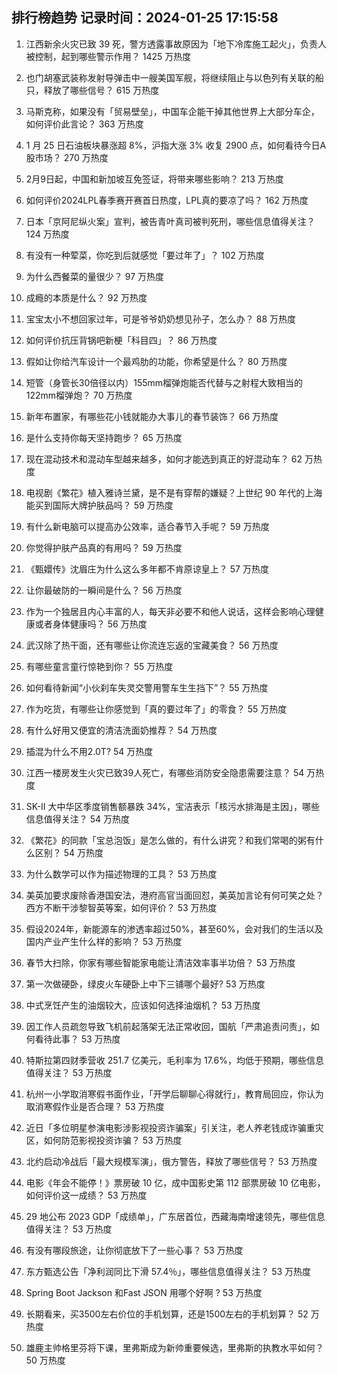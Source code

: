 
## 排行榜趋势 记录时间：2024-01-25 17:15:58
  
  1. 江西新余火灾已致 39 死，警方透露事故原因为「地下冷库施工起火」，负责人被控制，起到哪些警示作用？ 1425 万热度
    
  2. 也门胡塞武装称发射导弹击中一艘美国军舰，将继续阻止与以色列有关联的船只，释放了哪些信号？ 615 万热度
    
  3. 马斯克称，如果没有「贸易壁垒」，中国车企能干掉其他世界上大部分车企，如何评价此言论？ 363 万热度
    
  4. 1 月 25 日石油板块暴涨超 8%，沪指大涨 3% 收复 2900 点，如何看待今日A股市场？ 270 万热度
    
  5. 2月9日起，中国和新加坡互免签证，将带来哪些影响？ 213 万热度
    
  6. 如何评价2024LPL春季赛开赛首日热度，LPL真的要凉了吗？ 162 万热度
    
  7. 日本「京阿尼纵火案」宣判，被告青叶真司被判死刑，哪些信息值得关注？ 124 万热度
    
  8. 有没有一种荤菜，你吃到后就感觉「要过年了」？ 102 万热度
    
  9. 为什么西餐菜的量很少？ 97 万热度
    
  10. 成瘾的本质是什么？ 92 万热度
    
  11. 宝宝太小不想回家过年，可是爷爷奶奶想见孙子，怎么办？ 88 万热度
    
  12. 如何评价抗压背锅吧新梗「科目四」？ 86 万热度
    
  13. 假如让你给汽车设计一个最鸡肋的功能，你希望是什么？ 80 万热度
    
  14. 短管（身管长30倍径以内）155mm榴弹炮能否代替与之射程大致相当的122mm榴弹炮？ 70 万热度
    
  15. 新年布置家，有哪些花小钱就能办大事儿的春节装饰？ 66 万热度
    
  16. 是什么支持你每天坚持跑步？ 65 万热度
    
  17. 现在混动技术和混动车型越来越多，如何才能选到真正的好混动车？ 62 万热度
    
  18. 电视剧《繁花》植入雅诗兰黛，是不是有穿帮的嫌疑？上世纪 90 年代的上海能买到国际大牌护肤品吗？ 59 万热度
    
  19. 有什么新电脑可以提高办公效率，适合春节入手呢？ 59 万热度
    
  20. 你觉得护肤产品真的有用吗？ 59 万热度
    
  21. 《甄嬛传》沈眉庄为什么这么多年都不肯原谅皇上？ 57 万热度
    
  22. 让你最破防的一瞬间是什么？ 56 万热度
    
  23. 作为一个独居且内心丰富的人，每天非必要不和他人说话，这样会影响心理健康或者身体健康吗？ 56 万热度
    
  24. 武汉除了热干面，还有哪些让你流连忘返的宝藏美食？ 56 万热度
    
  25. 有哪些童言童行惊艳到你？ 55 万热度
    
  26. 如何看待新闻“小伙刹车失灵交警用警车生生挡下”？ 55 万热度
    
  27. 作为吃货，有哪些让你感觉到「真的要过年了」的零食？ 55 万热度
    
  28. 有什么好用又便宜的清洁洗面奶推荐？ 54 万热度
    
  29. 插混为什么不用2.0T? 54 万热度
    
  30. 江西一楼房发生火灾已致39人死亡，有哪些消防安全隐患需要注意？ 54 万热度
    
  31. SK-II 大中华区季度销售额暴跌 34%，宝洁表示「核污水排海是主因」，哪些信息值得关注？ 54 万热度
    
  32. 《繁花》的同款「宝总泡饭」是怎么做的，有什么讲究？和我们常喝的粥有什么区别？ 54 万热度
    
  33. 为什么数学可以作为描述物理的工具？ 53 万热度
    
  34. 美英加要求废除香港国安法，港府高官当面回怼，美英加言论有何可笑之处？西方不断干涉黎智英等案，如何评价？ 53 万热度
    
  35. 假设2024年，新能源车的渗透率超过50%，甚至60%，会对我们的生活以及国内产业产生什么样的影响？ 53 万热度
    
  36. 春节大扫除，你家有哪些智能家电能让清洁效率事半功倍？ 53 万热度
    
  37. 第一次做硬卧，绿皮火车硬卧上中下三铺哪个最好? 53 万热度
    
  38. 中式烹饪产生的油烟较大，应该如何选择油烟机？ 53 万热度
    
  39. 因工作人员疏忽导致飞机前起落架无法正常收回，国航「严肃追责问责」，如何看待此事？ 53 万热度
    
  40. 特斯拉第四财季营收 251.7 亿美元，毛利率为 17.6%，均低于预期，哪些信息值得关注？ 53 万热度
    
  41. 杭州一小学取消寒假书面作业，「开学后聊聊心得就行」，教育局回应，你认为取消寒假作业是否合理？ 53 万热度
    
  42. 近日「多位明星参演电影涉影视投资诈骗案」引关注，老人养老钱成诈骗重灾区，如何防范影视投资诈骗？ 53 万热度
    
  43. 北约启动冷战后「最大规模军演」，俄方警告，释放了哪些信号？ 53 万热度
    
  44. 电影《年会不能停！》票房破 10 亿，成中国影史第 112 部票房破 10 亿电影，如何评价这一成绩？ 53 万热度
    
  45. 29 地公布 2023 GDP「成绩单」，广东居首位，西藏海南增速领先，哪些信息值得关注？ 53 万热度
    
  46. 有没有哪段旅途，让你彻底放下了一些心事？ 53 万热度
    
  47. 东方甄选公告「净利润同比下滑 57.4％」，哪些信息值得关注？ 53 万热度
    
  48. Spring Boot Jackson 和Fast JSON 用哪个好啊 ? 53 万热度
    
  49. 长期看来，买3500左右价位的手机划算，还是1500左右的手机划算？ 52 万热度
    
  50. 雄鹿主帅格里芬将下课，里弗斯成为新帅重要候选，里弗斯的执教水平如何？ 50 万热度
    